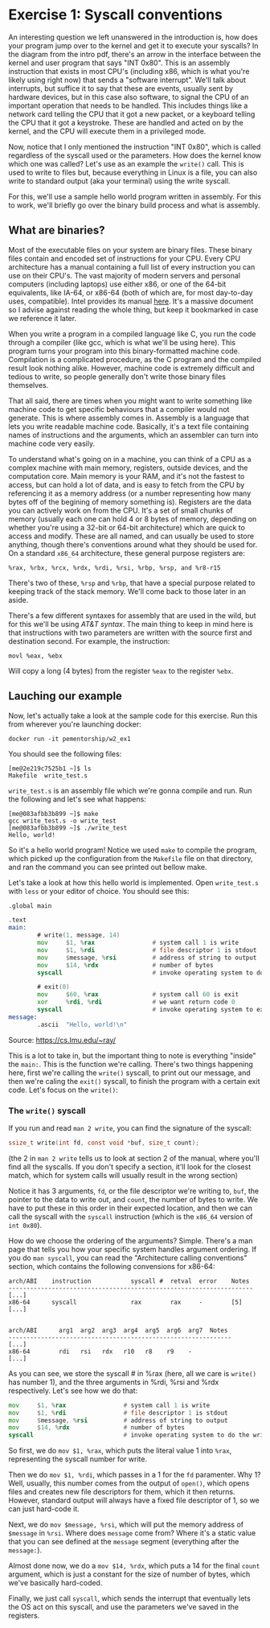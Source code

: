 # Exercise 1: Syscall conventions

An interesting question we left unanswered in the introduction is, how does your
program jump over to the kernel and get it to execute your syscalls? In the diagram
from the intro pdf, there's an arrow in the interface between the kernel and user
program that says "INT 0x80". This is an assembly instruction that exists in most CPU's
(including x86, which is what you're likely using right now) that sends a "software
interrupt". We'll talk about interrupts, but suffice it to say that these are events,
usually sent by hardware devices, but in this case also software, to signal the CPU of
an important operation that needs to be handled. This includes things like a network
card telling the CPU that it got a new packet, or a keyboard telling the CPU that it
got a keystroke. These are handled and acted on by the kernel, and the CPU will execute
them in a privileged mode.

Now, notice that I only mentioned the instruction "INT 0x80", which is called
regardless of the syscall used or the parameters. How does the kernel know which one
was called? Let's use as an example the `write()` call. This is used to write to files
but, because everything in Linux is a file, you can also write to standard output (aka
your terminal) using the write syscall.

For this, we'll use a sample hello world program written in assembly. For this to work,
we'll briefly go over the binary build process and what is assembly.

## What are binaries?

Most of the executable files on your system are binary files. These binary files
contain and encoded set of instructions for your CPU. Every CPU architecture has a
manual containing a full list of every instruction you can use on their CPU's. The
vast majority of modern servers and personal computers (including laptops) use either
x86, or one of the 64-bit equivalents, like IA-64, or x86-64 (both of which are, for
most day-to-day uses, compatible). Intel provides its manual
[here](https://www.intel.com/content/dam/www/public/us/en/documents/manuals/64-ia-32-architectures-software-developer-instruction-set-reference-manual-325383.pdf).
It's a massive document so I advise against reading the whole thing, but keep it
bookmarked in case we reference it later.

When you write a program in a compiled language like C, you run the code through a
compiler (like gcc, which is what we'll be using here). This program turns your program
into this binary-formatted machine code. Compilation is a complicated procedure, as the
C program and the compiled result look nothing alike. However, machine code is
extremely difficult and tedious to write, so people generally don't write those binary
files themselves.

That all said, there are times when you might want to write something like machine code
to get specific behaviours that a compiler would not generate. This is where assembly
comes in. Assembly is a language that lets you write readable machine code. Basically,
it's a text file containing names of instructions and the arguments, which an assembler
can turn into machine code very easily.

To understand what's going on in a machine, you can think of a CPU as a complex machine
with main memory, registers, outside devices, and the computation core. Main memory is
your RAM, and it's not the fastest to access, but can hold a lot of data, and is easy
to fetch from the CPU by referencing it as a memory address (or a number representing
how many bytes off of the begining of memory something is). Registers are the data you
can actively work on from the CPU. It's a set of small chunks of memory (usually each
one can hold 4 or 8 bytes of memory, depending on whether you're using a 32-bit or
64-bit architecture) which are quick to access and modify. These are all named, and can
usually be used to store anything, though there's conventions around what they should
be used for. On a standard `x86_64` architecture, these general purpose registers are:
```
%rax, %rbx, %rcx, %rdx, %rdi, %rsi, %rbp, %rsp, and %r8-r15
```

There's two of these, `%rsp` and `%rbp`, that have a special purpose related to keeping
track of the stack memory. We'll come back to those later in an aside.

There's a few different syntaxes for assembly that are used in the wild, but for this
we'll be using *AT&T syntax*. The main thing to keep in mind here is that instructions
with two parameters are written with the source first and destination second. For
example, the instruction:
```
movl %eax, %ebx
```

Will copy a long (4 bytes) from the register `%eax` to the register `%ebx`.

## Lauching our example

Now, let's actually take a look at the sample code for this exercise. Run this from
wherever you're launching docker:

```
docker run -it pementorship/w2_ex1
```

You should see the following files:
```
[me@2e219c7525b1 ~]$ ls
Makefile  write_test.s
```

`write_test.s` is an assembly file which we're gonna compile and run. Run the following
and let's see what happens:

```
[me@083afbb3b899 ~]$ make
gcc write_test.s -o write_test
[me@083afbb3b899 ~]$ ./write_test
Hello, world!
```

So it's a hello world program! Notice we used `make` to compile the program, which
picked up the configuration from the `Makefile` file on that directory, and ran the
command you can see printed out bellow make.

Let's take a look at how this hello world is implemented. Open `write_test.s` with
`less` or your editor of choice. You should see this:

```asm
.global main

.text
main:
        # write(1, message, 14)
        mov     $1, %rax                # system call 1 is write
        mov     $1, %rdi                # file descriptor 1 is stdout
        mov     $message, %rsi          # address of string to output
        mov     $14, %rdx               # number of bytes
        syscall                         # invoke operating system to do the write

        # exit(0)
        mov     $60, %rax               # system call 60 is exit
        xor     %rdi, %rdi              # we want return code 0
        syscall                         # invoke operating system to exit
message:
        .ascii  "Hello, world!\n"
```
Source: https://cs.lmu.edu/~ray/

This is a lot to take in, but the important thing to note is everything "inside" the
`main:`. This is the function we're calling. There's two things happening here, first
we're calling the `write()` syscall, to print out our message, and then we're caling
the `exit()` syscall, to finish the program with a certain exit code. Let's focus on
the `write()`:

### The `write()` syscall

If you run and read `man 2 write`, you can find the signature of the syscall:

```c
ssize_t write(int fd, const void *buf, size_t count);
```

(the 2 in `man 2 write` tells us to look at section 2 of the manual, where you'll find
all the syscalls. If you don't specify a section, it'll look for the closest match,
which for system calls will usually result in the wrong section)

Notice it has 3 arguments, `fd`, or the file descriptor we're writing to, `buf`, the
pointer to the data to write out, and `count`, the number of bytes to write. We have
to put these in this order in their expected location, and then we can call the syscall
with the `syscall` instruction (which is the `x86_64` version of `int 0x80`).

How do we choose the ordering of the arguments? Simple. There's a man page that tells
you how your specific system handles argument ordering. If you do `man syscall`, you
can read the "Architecture calling conventions" section, which contains the following
convensions for x86-64:
```
arch/ABI    instruction           syscall #  retval  error    Notes
--------------------------------------------------------------------
[...]
x86-64      syscall               rax        rax     -        [5]
[...]


arch/ABI      arg1  arg2  arg3  arg4  arg5  arg6  arg7  Notes
--------------------------------------------------------------
[...]
x86-64        rdi   rsi   rdx   r10   r8    r9    -
[...]
```

As you can see, we store the syscall # in %rax (here, all we care is `write()` has
number 1), and the three arguments in %rdi, %rsi and %rdx respectively. Let's see how
we do that:

```asm
mov     $1, %rax                # system call 1 is write
mov     $1, %rdi                # file descriptor 1 is stdout
mov     $message, %rsi          # address of string to output
mov     $14, %rdx               # number of bytes
syscall                         # invoke operating system to do the write
```

So first, we do `mov $1, %rax`, which puts the literal value 1 into `%rax`,
representing the syscall number for write.

Then we do `mov $1, %rdi`, which passes in a 1 for the `fd` paramenter. Why 1? Well,
usually, this number comes from the output of `open()`, which opens files and creates
new file descriptors for them, which it then returns. However, standard output will
always have a fixed file descriptor of 1, so we can just hard-code it.

Next, we do `mov $message, %rsi`, which will put the memory address of `$message` in
`%rsi`. Where does `message` come from? Where it's a static value that you can see
defined at the `message` segment (everything after the `message:`).

Almost done now, we do a `mov $14, %rdx`, which puts a 14 for the final `count`
argument, which is just a constant for the size of number of bytes, which we've
basically hard-coded.

Finally, we just call `syscall`, which sends the interrupt that eventually lets the OS
act on this syscall, and use the parameters we've saved in the registers.
